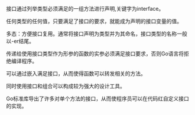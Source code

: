 接口通过列举类型必须满足的一组方法进行声明,关键字为interface。

任何类型的任何值，只要满足了接口的要求，就能成为声明的接口变量的值。

多态：方便接口复用。通常将接口声明为类型并为其命名，接口类型的名称一般以-er结尾。

传递给使用接口类型作为形参的函数的实参必须满足接口要求，否则Go语言将拒绝编译程序。

可以通过嵌入满足接口，从而使得函数可以转发相关的方法。

同时使用接口和组合可以构成较为强大的设计工具。

Go标准库导出了许多对单个方法的接口，从而使程序员可以在代码红自定义接口的实现。
